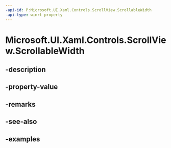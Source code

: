 ```yaml
---
-api-id: P:Microsoft.UI.Xaml.Controls.ScrollView.ScrollableWidth
-api-type: winrt property
---
```


# Microsoft.UI.Xaml.Controls.ScrollView.ScrollableWidth

<!--
public double ScrollableWidth { get; }
-->


## -description

## -property-value

## -remarks

## -see-also

## -examples



